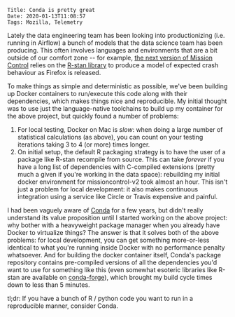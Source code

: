    Title: Conda is pretty great
    Date: 2020-01-13T11:08:57
    Tags: Mozilla, Telemetry

Lately the data engineering team has been looking into productionizing (i.e.
running in Airflow) a bunch of models that the data science team has been
producing. This often involves languages and environments that are a bit
outside of our comfort zone -- for example, [the next version of Mission
Control](https://github.com/mozilla/missioncontrol-v2) relies on the
[R-stan library](https://mc-stan.org/users/interfaces/rstan) to produce a
model of expected crash behaviour as Firefox is released.

To make things as simple and deterministic as possible, we've been building
up Docker containers to run/execute this code along with their dependencies,
which makes things nice and reproducible. My initial thought was to use
just the language-native toolchains to build up my container for the above
project, but quickly found a number of problems:

1. For local testing, Docker on Mac is *slow*: when doing a large number
of statistical calculations (as above), you can count on your testing
iterations taking 3 to 4 (or more) times longer.
2. On initial setup, the default R packaging strategy is to have the
user of a package like R-stan recompile from source. This can take *forever*
if you have a long list of dependencies with C-compiled extensions (pretty
much a given if you're working in the data space): rebuilding
my initial docker environment for missioncontrol-v2 took almost an hour. This
isn't just a problem for local development: it also makes continuous
integration using a service like Circle or Travis expensive and painful.

I had been vaguely aware of [Conda](https://docs.conda.io/en/latest/) for a
few years, but didn't really understand its value proposition until I started
working on the above project: why bother with a heavyweight package manager
when you already have Docker to virtualize things? The answer is that it solves
both of the above problems: for local development, you can get something
more-or-less identical to what you're running inside Docker with no performance
penalty whatsoever. And for building the docker container itself, Conda's
package repository contains pre-compiled versions of all the dependencies
you'd want to use for something like this (even somewhat esoteric libraries
like R-stan are available on [conda-forge](https://conda-forge.org/)), which
brought my build cycle times down to less than 5 minutes.

tl;dr: If you have a bunch of R / python code you want to run in a reproducible
manner, consider Conda.
